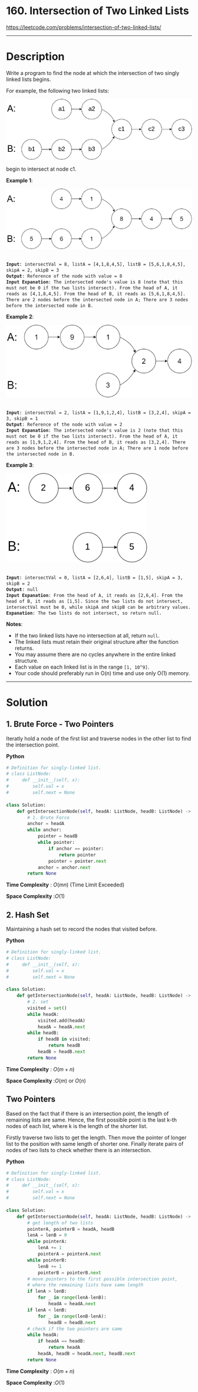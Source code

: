 # 160. Intersection of Two Linked Lists

https://leetcode.com/problems/intersection-of-two-linked-lists/

---

# Description

Write a program to find the node at which the intersection of two singly linked lists begins.

For example, the following two linked lists:

![image1](OtherFiles/160_statement.png)

begin to intersect at node c1.

**Example 1**:

![image2](OtherFiles/160_example_1_1.png)

<pre><code>
<b>Input</b>: intersectVal = 8, listA = [4,1,8,4,5], listB = [5,6,1,8,4,5], skipA = 2, skipB = 3
<b>Output</b>: Reference of the node with value = 8
<b>Input Expanation</b>: The intersected node's value is 8 (note that this must not be 0 if the two lists intersect). From the head of A, it reads as [4,1,8,4,5]. From the head of B, it reads as [5,6,1,8,4,5]. There are 2 nodes before the intersected node in A; There are 3 nodes before the intersected node in B.
</code></pre>

**Example 2**:

![image3](OtherFiles/160_example_2.png)

<pre><code>
<b>Input</b>: intersectVal = 2, listA = [1,9,1,2,4], listB = [3,2,4], skipA = 3, skipB = 1
<b>Output</b>: Reference of the node with value = 2
<b>Input Expanation</b>: The intersected node's value is 2 (note that this must not be 0 if the two lists intersect). From the head of A, it reads as [1,9,1,2,4]. From the head of B, it reads as [3,2,4]. There are 3 nodes before the intersected node in A; There are 1 node before the intersected node in B.
</code></pre>

**Example 3**:

![image4](OtherFiles/160_example_3.png)

<pre><code>
<b>Input</b>: intersectVal = 0, listA = [2,6,4], listB = [1,5], skipA = 3, skipB = 2
<b>Output</b>: null
<b>Input Expanation</b>: From the head of A, it reads as [2,6,4]. From the head of B, it reads as [1,5]. Since the two lists do not intersect, intersectVal must be 0, while skipA and skipB can be arbitrary values.
<b>Expanation</b>: The two lists do not intersect, so return null.
</code></pre>



**Notes**:

- If the two linked lists have no intersection at all, return `null`.
- The linked lists must retain their original structure after the function returns.
- You may assume there are no cycles anywhere in the entire linked structure.
- Each value on each linked list is in the range `[1, 10^9]`.
- Your code should preferably run in O(n) time and use only O(1) memory.

---

# Solution

## 1. Brute Force - Two Pointers

Iteratly hold a node of the first list and traverse nodes in the other list to find the intersection point.

**Python**
```python
# Definition for singly-linked list.
# class ListNode:
#     def __init__(self, x):
#         self.val = x
#         self.next = None

class Solution:
    def getIntersectionNode(self, headA: ListNode, headB: ListNode) -> ListNode:
        # 1. Brute Force
        anchor = headA
        while anchor:
            pointer = headB
            while pointer:
                if anchor == pointer:
                    return pointer
                pointer = pointer.next
            anchor = anchor.next
        return None
```

**Time Complexity** : $O(mn)$ (Time Limit Exceeded)

**Space Complexity** :$O(1)$
        
## 2. Hash Set

Maintaining a hash set to record the nodes that visited before.

**Python**
```python
# Definition for singly-linked list.
# class ListNode:
#     def __init__(self, x):
#         self.val = x
#         self.next = None

class Solution:
    def getIntersectionNode(self, headA: ListNode, headB: ListNode) -> ListNode:
        # 2. set
        visited = set()
        while headA:
            visited.add(headA)
            headA = headA.next
        while headB:
            if headB in visited:
                return headB
            headB = headB.next
        return None
```

**Time Complexity** : $O(m+n)$

**Space Complexity** :$O(m)$ or $O(n)$

## Two Pointers

Based on the fact that if there is an intersection point, the length of remaining lists are same. Hence, the first possible point is the last k-th nodes of each list, where k is the length of the shorter list.

Firstly traverse two lists to get the length. Then move the pointer of longer list to the position with same length of shorter one. Finally iterate pairs of nodes of two lists to check whether there is an intersection.

**Python**
```python
# Definition for singly-linked list.
# class ListNode:
#     def __init__(self, x):
#         self.val = x
#         self.next = None

class Solution:
    def getIntersectionNode(self, headA: ListNode, headB: ListNode) -> ListNode:
        # get length of two lists
        pointerA, pointerB = headA, headB
        lenA = lenB = 0
        while pointerA:
            lenA += 1
            pointerA = pointerA.next
        while pointerB:
            lenB += 1
            pointerB = pointerB.next
        # move pointers to the first possible intersection point,
        # where the remaining lists have same length
        if lenA > lenB:
            for _ in range(lenA-lenB):
                headA = headA.next
        if lenA < lenB:
            for _ in range(lenB-lenA):
                headB = headB.next
        # check if the two pointers are same
        while headA:
            if headA == headB:
                return headA
            headA, headB = headA.next, headB.next
        return None
```

**Time Complexity** : $O(m+n)$

**Space Complexity** :$O(1)$